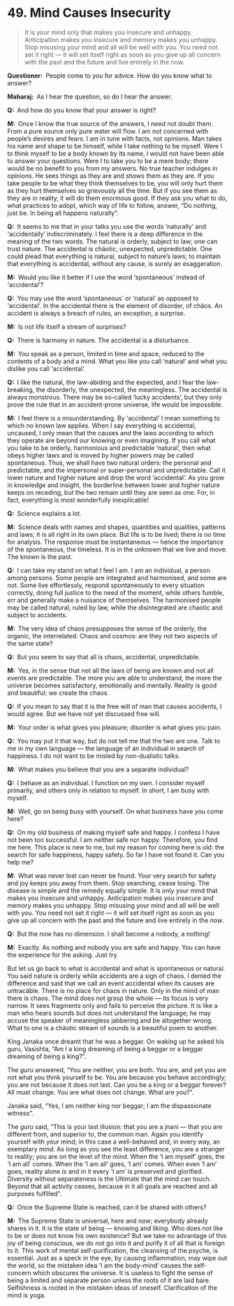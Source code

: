 # 49. Mind Causes Insecurity

>It is your mind only that makes you insecure and unhappy. 
Anticipation makes you insecure and memory makes you unhappy. 
Stop misusing your mind and all will be well with you. 
You need not set it right — it will set itself right as soon as you give up all concern with the past and the future and live entirely in the now.

**Questioner:**&ensp;People come to you for advice. How do you know what to answer?

**Maharaj:**&ensp;As I hear the question, so do I hear the answer.

**Q:**&ensp;And how do you know that your answer is right?

**M:**&ensp;Once I know the true source of the answers, I need not doubt them. 
From a pure source only pure water will flow. 
I am not concerned with people’s desires and fears. 
I am in tune with facts, not opinions. 
Man takes his name and shape to be himself, while I take nothing to be myself. 
Were I to think myself to be a body known by its name, I would not have been able to answer your questions. 
Were I to take you to be a mere body; there would be no benefit to you from my answers. 
No true teacher indulges in opinions. 
He sees things as they are and shows them as they are. 
If you take people to be what they think themselves to be, you will only hurt them as they hurt themselves so grievously all the time. 
But if you see them as they are in reality, it will do them enormous good. 
If they ask you what to do, what practices to adopt, which way of life to follow, answer, “Do nothing, just be. 
In being all happens naturally”.

**Q:**&ensp;It seems to me that in your talks you use the words ‘naturally’ and ‘accidentally’ indiscriminately. 
I feel there is a deep difference in the meaning of the two words. 
The natural is orderly, subject to law; one can trust nature.
The accidental is chäotic, unexpected, unpredictable. 
One could plead that everything is natural, subject to nature’s laws; to maintain that everything is accidental, without any cause, is surely an exaggeration.

**M:**&ensp;Would you like it better if I use the word ‘spontaneous’ instead of ‘accidental’?

**Q:**&ensp;You may use the word ‘spontaneous’ or ‘natural’ as opposed to ‘accidental’. 
In the accidental there is the element of disorder, of chäos. 
An accident is always a breach of rules, an exception, a surprise.

**M:**&ensp;Is not life itself a stream of surprises?

**Q:**&ensp;There is harmony in nature. 
The accidental is a disturbance.

**M:**&ensp;You speak as a person, limited in time and space, reduced to the contents of a body and a mind. 
What you like you call ‘natural’ and what you dislike you call ‘accidental’.

**Q:**&ensp;I like the natural, the law-abiding and the expected, and I fear the law-breaking, the disorderly, the unexpected, the meaningless. 
The accidental is always monstrous. 
There may be so-called ‘lucky accidents’, but they only prove the rule that in an accident-prone universe, life would be impossible.

**M:**&ensp;I feel there is a misunderstanding. 
By ‘accidental’ I mean something to which no known law applies. 
When I say everything is accidental, uncaused, I only mean that the causes and the laws according to which they operate are beyond our knowing or even imagining. 
If you call what you take to be orderly, harmonious and predictable ‘natural’, then what obeys higher laws and is moved by higher powers may be called spontaneous. 
Thus, we shall have two natural orders: the personal and predictable, and the impersonal or super-personal and unpredictable. 
Call it lower nature and higher nature and drop the word ‘accidental’. 
As you grow in knowledge and insight, the borderline between lower and higher nature keeps on receding, but the two remain until they are seen as one. 
For, in fact, everything is most wonderfully inexplicable!

**Q:**&ensp;Science explains a lot.

**M:**&ensp;Science deals with names and shapes, quantities and qualities, patterns and laws; it is all right in its own place. 
But life is to be lived; there is no time for analysis. 
The response must be instantaneous — hence the importance of the spontaneous, the timeless. 
It is in the unknown that we live and move. 
The known is the past.

**Q:**&ensp;I can take my stand on what I feel I am. 
I am an individual, a person among persons. 
Some people are integrated and harmonised, and some are not. 
Some live effortlessly, respond spontaneously to every situation correctly, doing full justice to the need of the moment, while others fumble, err and generally make a nuisance of themselves. 
The harmonised people may be called natural, ruled by law, while the disintegrated are chaotic and subject to accidents.

**M:**&ensp;The very idea of chaos presupposes the sense of the orderly, the organic, the interrelated. 
Chaos and cosmos: are they not two aspects of the same state?

**Q:**&ensp;But you seem to say that all is chaos, accidental, unpredictable.

**M:**&ensp;Yes, in the sense that not all the laws of being are known and not all events are predictable. 
The more you are able to understand, the more the universe becomes satisfactory, emotionally and mentally. 
Reality is good and beautiful; we create the chaos.

**Q:**&ensp;If you mean to say that it is the free will of man that causes accidents, I would agree. 
But we have not yet discussed free will.

**M:**&ensp;Your order is what gives you pleasure; disorder is what gives you pain.

**Q:**&ensp;You may put it that way, but do not tell me that the two are one. 
Talk to me in my own language — the language of an individual in search of happiness. 
I do not want to be misled by non-dualistic talks.

**M:**&ensp;What makes you believe that you are a separate individual?

**Q:**&ensp;I behave as an individual. 
I function on my own. 
I consider myself primarily, and others only in relation to myself. 
In short, I am busy with myself.

**M:**&ensp;Well, go on being busy with yourself. 
On what business have you come here?

**Q:**&ensp;On my old business of making myself safe and happy. 
I confess I have not been too successful. 
I am neither safe nor happy. 
Therefore, you find me here. 
This place is new to me, but my reason for coming here is old: the search for safe happiness, happy safety. 
So far I have not found it. 
Can you help me?

**M:**&ensp;What was never lost can never be found. 
Your very search for safety and joy keeps you away from them. 
Stop searching, cease losing. 
The disease is simple and the remedy equally simple. 
It is only your mind that makes you insecure and unhappy. 
Anticipation makes you insecure and memory makes you unhappy. 
Stop misusing your mind and all will be well with you. 
You need not set it right — it will set itself right as soon as you give up all concern with the past and the future and live entirely in the *now*.

**Q:**&ensp;But the now has no dimension. 
I shall become a nobody, a nothing!

**M:**&ensp;Exactly. 
As nothing and nobody you are safe and happy. 
You can have the experience for the asking. 
Just try. 

But let us go back to what is accidental and what is spontaneous or natural. 
You said nature is orderly while accidents are a sign of chaos. 
I denied the difference and said that we call an event accidental when its causes are untracäble. 
There is no place for chaos in nature. 
Only in the mind of man there is chaos. 
The mind does not grasp the whole — its focus is very narrow. 
It sees fragments only and fails to perceive the picture. 
It is like a man who hears sounds but does not understand the language; he may accuse the speaker of meaningless jabbering and be altogether wrong. 
What to one is a chäotic stream of sounds is a beautiful poem to another. 

King Janaka once dreamt that he was a beggar. 
On waking up he asked his <span data-tippy-content="Spiritual teacher, preceptor.">guru</span>, Vasishta, “Am I a king dreaming of being a beggar or a beggar dreaming of being a king?”. 

The *guru* answered, “You are neither, you are both. 
You are, and yet you are not what you think yourself to be. 
You are because you behave accordingly; you are not because it does not last. 
Can you be a king or a beggar forever? 
All must change. 
You are what does not change. 
What are you?”. 

Janaka said, “Yes, I am neither king nor beggar; I am the dispassionate witness”. 

The *guru* said, “This is your last illusion: that you are a <span data-tippy-content="The knower, especially of the higher knowledge derived from meditation; “closely related to the knowledge of Brahman”.">jnani</span> — that you are different from, and superior to, the common man. 
Again you identify yourself with your mind; in this case a well-behaved and, in every way, an exemplary mind. 
As long as you see the least difference, you are a stranger to reality; you are on the level of the mind. 
When the ‘I am myself’ goes, the ‘I am all’ comes. 
When the ‘I am all’ goes, ‘I am’ comes. 
When even ‘I am’ goes, reality alone *is* and in it every ‘I am’ is preserved and glorified. 
Diversity without separateness is the Ultimate that the mind can touch. 
Beyond that all activity ceases, because in it all goals are reached and all purposes fulfilled”.

**Q:**&ensp;Once the Supreme State is reached, can it be shared with others?

**M:**&ensp;The Supreme State is universal, here and now; everybody already shares in it. 
It is the state of being — knowing and liking. 
Who does not like to be or does not know his own existence? 
But we take no advantage of this joy of being conscious, we do not go into it and purify it of all that is foreign to it. 
This work of mental self-purification, the cleansing of the psyche, is essential. 
Just as a speck in the eye, by causing inflammation, may wipe out the world, so the mistaken idea ‘I am the body–mind’ causes the self-concern which obscures the universe. 
It is useless to fight the sense of being a limited and separate person unless the roots of it are laid bare. 
Selfishness is rooted in the mistaken ideas of oneself. 
Clarification of the mind is <span data-tippy-content="One of the six systems of the Hindu philosophy (from <em>yoj</em>, to yoke or join). <em>Yoga</em> teaches the means by which the individual spirit (<em>jivatma</em>) can be joined or united with the universal spirit (<em>Paramatma</em>).">yoga</span>.

<script>
export default {
  props: ["slot-key"],
  mounted () {
    tippy("[data-tippy-content]", {allowHTML: true});
  }
}
</script>
